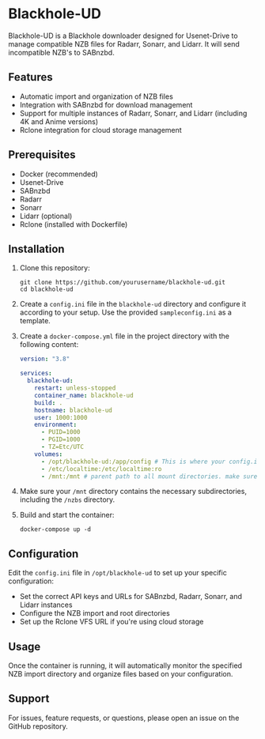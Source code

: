 # Blackhole-UD

Blackhole-UD is a Blackhole downloader designed for Usenet-Drive to manage compatible NZB files for Radarr, Sonarr, and Lidarr.</b>
It will send incompatible NZB's to SABnzbd.

## Features

- Automatic import and organization of NZB files
- Integration with SABnzbd for download management
- Support for multiple instances of Radarr, Sonarr, and Lidarr (including 4K and Anime versions)
- Rclone integration for cloud storage management

## Prerequisites

- Docker (recommended)
- Usenet-Drive
- SABnzbd
- Radarr
- Sonarr
- Lidarr (optional)
- Rclone (installed with Dockerfile)

## Installation

1. Clone this repository:
   ```
   git clone https://github.com/yourusername/blackhole-ud.git
   cd blackhole-ud
   ```

2. Create a `config.ini` file in the `blackhole-ud` directory and configure it according to your setup. Use the provided `sampleconfig.ini` as a template.

3. Create a `docker-compose.yml` file in the project directory with the following content:
   ```yaml
   version: "3.8"

   services:
     blackhole-ud:
       restart: unless-stopped
       container_name: blackhole-ud
       build: .
       hostname: blackhole-ud
       user: 1000:1000
       environment:
         - PUID=1000
         - PGID=1000
         - TZ=Etc/UTC
       volumes:
         - /opt/blackhole-ud:/app/config # This is where your config.ini file is located
         - /etc/localtime:/etc/localtime:ro
         - /mnt:/mnt # parent path to all mount directories. make sure /nzbs directory is within here too
   ```

4. Make sure your `/mnt` directory contains the necessary subdirectories, including the `/nzbs` directory.

5. Build and start the container:
   ```
   docker-compose up -d
   ```

## Configuration

Edit the `config.ini` file in `/opt/blackhole-ud` to set up your specific configuration:

- Set the correct API keys and URLs for SABnzbd, Radarr, Sonarr, and Lidarr instances
- Configure the NZB import and root directories
- Set up the Rclone VFS URL if you're using cloud storage

## Usage

Once the container is running, it will automatically monitor the specified NZB import directory and organize files based on your configuration.

## Support

For issues, feature requests, or questions, please open an issue on the GitHub repository.
